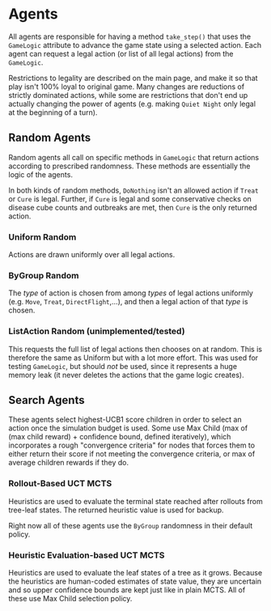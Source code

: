 # Agents

All agents are responsible for having a method `take_step()` that uses the `GameLogic` attribute to advance the game state using a selected action. Each agent can request a legal action (or list of all legal actions) from the `GameLogic`.

Restrictions to legality are described on the main page, and make it so that play isn't 100% loyal to original game. Many changes are reductions of strictly dominated actions, while some are restrictions that don't end up actually changing the power of agents (e.g. making `Quiet Night` only legal at the beginning of a turn).

## Random Agents

Random agents all call on specific methods in `GameLogic` that return actions according to prescribed randomness. These methods are essentially the logic of the agents. 

In both kinds of random methods, `DoNothing` isn't an allowed action if `Treat` or `Cure` is legal. Further, if `Cure` is legal and some conservative checks on disease cube counts and outbreaks are met, then `Cure` is the only returned action.

### Uniform Random
Actions are drawn uniformly over all legal actions. 

### ByGroup Random
The _type_ of action is chosen from among _types_ of legal actions uniformly (e.g. `Move`, `Treat`, `DirectFlight`,...), and then a legal action of that _type_ is chosen.

### ListAction Random (unimplemented/tested)

This requests the full list of legal actions then chooses on at random. This is therefore the same as Uniform but with a lot more effort. This was used for testing `GameLogic`, but should *not* be used, since it represents a huge memory leak (it never deletes the actions that the game logic creates).

## Search Agents

These agents select highest-UCB1 score children in order to select an action once the simulation budget is used. Some use Max Child (max of (max child reward) + confidence bound, defined iteratively), which incorporates a rough "convergence criteria" for nodes that forces them to either return their score if not meeting the convergence criteria, or max of average children rewards if they do.

### Rollout-Based UCT MCTS

Heuristics are used to evaluate the terminal state reached after rollouts from tree-leaf states. The returned heuristic value is used for backup.

Right now all of these agents use the `ByGroup` randomness in their default policy.

### Heuristic Evaluation-based UCT MCTS

Heuristics are used to evaluate the leaf states of a tree as it grows. Because the heuristics are human-coded estimates of state value, they are uncertain and so upper confidence bounds are kept just like in plain MCTS. All of these use Max Child selection policy.
